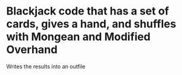 # Blackjack code that has a set of cards, gives a hand, and shuffles with Mongean and Modified Overhand
Writes the results into an outfile
